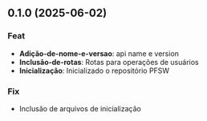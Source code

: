 ## 0.1.0 (2025-06-02)

### Feat

- **Adição-de-nome-e-versao**: api name e version
- **Inclusão-de-rotas**: Rotas para operações de usuários
- **Inicialização**: Inicializado o repositório PFSW

### Fix

- Inclusão de arquivos de inicialização
